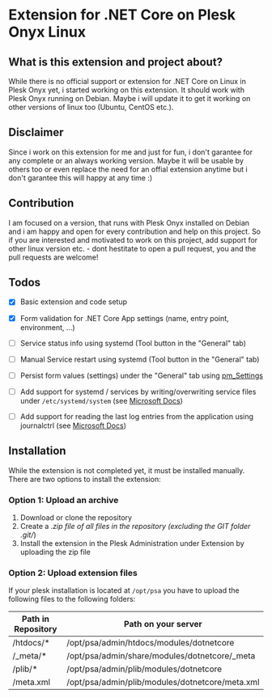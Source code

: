 # Extension for .NET Core on Plesk Onyx Linux

## What is this extension and project about?

While there is no official support or extension for .NET Core on Linux in Plesk Onyx yet, i started working on this extension. It should work with Plesk Onyx running on Debian. Maybe i will update it to get it working on other versions of linux too (Ubuntu, CentOS etc.).

## Disclaimer

Since i work on this extension for me and just for fun, i don't garantee for any complete or an always working version. Maybe it will be usable by others too or even replace the need for an offial extension anytime but i don't garantee this will happy at any time :)

## Contribution

I am focused on a version, that runs with Plesk Onyx installed on Debian and i am happy and open for every contribution and help on this project. So if you are interested and motivated to work on this project, add support for other linux version etc. - dont hestitate to open a pull request, you and the pull requests are welcome!

## Todos

- [X] Basic extension and code setup

- [X] Form validation for .NET Core App settings (name, entry point, environment, ...)

- [ ] Service status info using systemd (Tool button in the "General" tab)

- [ ] Manual Service restart using systemd (Tool button in the "General" tab)

- [ ] Persist form values (settings) under the "General" tab using [pm_Settings](https://plesk.github.io/pm-api-stubs/docs/classes/pm_Settings.html)

- [ ] Add support for systemd / services by writing/overwriting service files under ```/etc/systemd/system``` (see [Microsoft Docs](https://docs.microsoft.com/en-us/aspnet/core/host-and-deploy/linux-nginx?view=aspnetcore-2.1&tabs=aspnetcore2x#create-the-service-file))

- [ ] Add support for reading the last log entries from the application using journalctrl (see [Microsoft Docs](https://docs.microsoft.com/en-us/aspnet/core/host-and-deploy/linux-nginx?view=aspnetcore-2.1&tabs=aspnetcore2x#viewing-logs))



## Installation

While the extension is not completed yet, it must be installed manually. There are two options to install the extension:

### Option 1: Upload an archive

1. Download or clone the repository
2. Create a *.zip file of all files in the repository (excluding the GIT folder .git/*)
3. Install the extension in the Plesk Administration under Extension by uploading the zip file

### Option 2: Upload extension files

If your plesk installation is located at ```/opt/psa``` you have to upload the following files to the following folders:

| Path in Repository | Path on your server                             |
|--------------------|-------------------------------------------------|
| /htdocs/*          | /opt/psa/admin/htdocs/modules/dotnetcore        |
| /_meta/*           | /opt/psa/admin/share/modules/dotnetcore/_meta   |
| /plib/*            | /opt/psa/admin/plib/modules/dotnetcore          |
| /meta.xml          | /opt/psa/admin/plib/modules/dotnetcore/meta.xml |